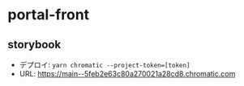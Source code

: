 # portal-front

## storybook

- デプロイ:
  `yarn chromatic --project-token=[token]`
- URL:
  https://main--5feb2e63c80a270021a28cd8.chromatic.com
